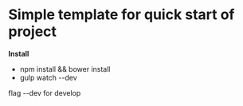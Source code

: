 Simple template for quick start of project
==============

**Install**

- npm install && bower install
- gulp watch --dev  

flag --dev  for develop